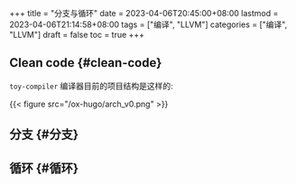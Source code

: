 +++
title = "分支与循环"
date = 2023-04-06T20:45:00+08:00
lastmod = 2023-04-06T21:14:58+08:00
tags = ["编译", "LLVM"]
categories = ["编译", "LLVM"]
draft = false
toc = true
+++

## Clean code {#clean-code}

`toy-compiler` 编译器目前的项目结构是这样的:

{{< figure src="/ox-hugo/arch_v0.png" >}}


## 分支 {#分支}


## 循环 {#循环}
